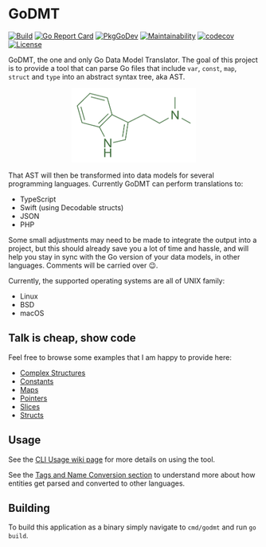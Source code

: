 # GoDMT

[![Build](https://img.shields.io/github/workflow/status/averageflow/godmt/Test)](#)
[![Go Report Card](https://goreportcard.com/badge/github.com/averageflow/godmt)](https://goreportcard.com/report/github.com/averageflow/godmt)
[![PkgGoDev](https://pkg.go.dev/badge/mod/github.com/averageflow/godmt)](https://pkg.go.dev/github.com/averageflow/godmt)
[![Maintainability](https://api.codeclimate.com/v1/badges/8ee5c4680a29aef11331/maintainability)](https://codeclimate.com/github/averageflow/godmt/maintainability)
[![codecov](https://codecov.io/gh/averageflow/godmt/branch/master/graph/badge.svg?token=F4HW4K40T6)](https://codecov.io/gh/averageflow/godmt)
[![License](https://img.shields.io/github/license/averageflow/godmt.svg)](https://github.com/averageflow/godmt/blob/master/LICENSE.md)

GoDMT, the one and only Go Data Model Translator. The goal of this project is to provide a tool that can parse Go files
that include `var`, `const`, `map`, `struct` and `type` into an abstract syntax tree, aka AST.

<p align="center">
  <img width="250" height="150" src="web/DMT.png">
</p>

That AST will then be transformed into data models for several programming languages. Currently GoDMT can perform
translations to:

- TypeScript
- Swift (using Decodable structs)
- JSON
- PHP

Some small adjustments may need to be made to integrate the output into a project, but this should already save you a
lot of time and hassle, and will help you stay in sync with the Go version of your data models, in other languages.
Comments will be carried over 😉.

Currently, the supported operating systems are all of UNIX family:

- Linux
- BSD
- macOS

## Talk is cheap, show code

Feel free to browse some examples that I am happy to provide here:

- [Complex Structures](examples/ComplexStructures.md)
- [Constants](examples/Constants.md)
- [Maps](examples/Maps.md)
- [Pointers](examples/Pointers.md)
- [Slices](examples/Slices.md)
- [Structs](examples/Structs.md)

## Usage

See the [CLI Usage wiki page](https://github.com/averageflow/godmt/wiki/CLI-usage) for more details on using the tool.

See the [Tags and Name Conversion section](https://github.com/averageflow/godmt/wiki/Tags-and-name-conversion) to understand more about how entities get parsed and converted to other languages.

## Building

To build this application as a binary simply navigate to `cmd/godmt` and run `go build`.


